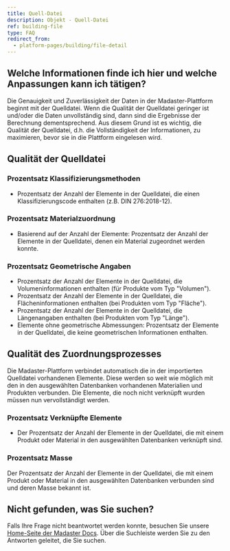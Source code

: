 ```yaml
---
title: Quell-Datei
description: Objekt - Quell-Datei
ref: building-file
type: FAQ
redirect_from:
  - platform-pages/building/file-detail
---
```


## Welche Informationen finde ich hier und welche Anpassungen kann ich tätigen?
Die Genauigkeit und Zuverlässigkeit der Daten in der Madaster-Plattform beginnt mit der Quelldatei. Wenn die Qualität der Quelldatei geringer ist und/oder die Daten unvollständig sind, dann sind die Ergebnisse der Berechnung dementsprechend. Aus diesem Grund ist es wichtig, die Qualität der Quelldatei, d.h. die Vollständigkeit der Informationen, zu maximieren, bevor sie in die Plattform eingelesen wird.

## Qualität der Quelldatei
### Prozentsatz Klassifizierungsmethoden
- Prozentsatz der Anzahl der Elemente in der Quelldatei, die einen Klassifizierungscode enthalten (z.B. DIN 276:2018-12).

### Prozentsatz Materialzuordnung
- Basierend auf der Anzahl der Elemente: Prozentsatz der Anzahl der Elemente in der Quelldatei, denen ein Material zugeordnet werden konnte.

### Prozentsatz Geometrische Angaben
- Prozentsatz der Anzahl der Elemente in der Quelldatei, die Volumeninformationen enthalten (für Produkte vom Typ "Volumen").
- Prozentsatz der Anzahl der Elemente in der Quelldatei, die Flächeninformationen enthalten (bei Produkten vom Typ "Fläche").
- Prozentsatz der Anzahl der Elemente in der Quelldatei, die Längenangaben enthalten (bei Produkten vom Typ "Länge").
- Elemente ohne geometrische Abmessungen: Prozentsatz der Elemente in der Quelldatei, die keine geometrischen Informationen enthalten. 

## Qualität des Zuordnungsprozesses
Die Madaster-Plattform verbindet automatisch die in der importierten Quelldatei vorhandenen Elemente. Diese werden so weit wie möglich mit den in den ausgewählten Datenbanken vorhandenen Materialien und Produkten verbunden.
Die Elemente, die noch nicht verknüpft wurden müssen nun vervollständigt werden.

### Prozentsatz Verknüpfte Elemente
- Der Prozentsatz der Anzahl der Elemente in der Quelldatei, die mit einem Produkt oder Material in den ausgewählten Datenbanken verknüpft sind.

### Prozentsatz Masse
Der Prozentsatz der Anzahl der Elemente in der Quelldatei, die mit einem Produkt oder Material in den ausgewählten Datenbanken verbunden sind und deren Masse bekannt ist.

## Nicht gefunden, was Sie suchen?
Falls Ihre Frage nicht beantwortet werden konnte, besuchen Sie unsere <a href="https://docs.madaster.com/de/de/" target="_blank">Home-Seite der Madaster Docs</a>. Über die Suchleiste werden Sie zu den Antworten geleitet, die Sie suchen.